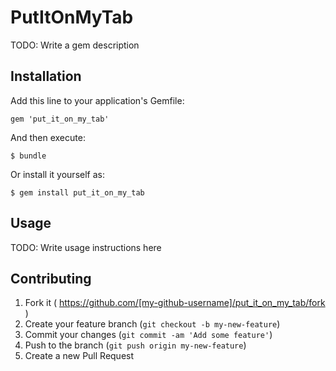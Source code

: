 # PutItOnMyTab

TODO: Write a gem description

## Installation

Add this line to your application's Gemfile:

    gem 'put_it_on_my_tab'

And then execute:

    $ bundle

Or install it yourself as:

    $ gem install put_it_on_my_tab

## Usage

TODO: Write usage instructions here

## Contributing

1. Fork it ( https://github.com/[my-github-username]/put_it_on_my_tab/fork )
2. Create your feature branch (`git checkout -b my-new-feature`)
3. Commit your changes (`git commit -am 'Add some feature'`)
4. Push to the branch (`git push origin my-new-feature`)
5. Create a new Pull Request
